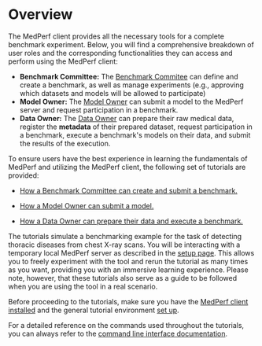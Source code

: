 # Overview

The MedPerf client provides all the necessary tools for a complete benchmark experiment. Below, you will find a comprehensive breakdown of user roles and the corresponding functionalities they can access and perform using the MedPerf client:

- **Benchmark Committee:** The [Benchmark Commitee](../roles.md#benchmark-committee) can define and create a benchmark, as well as manage experiments (e.g., approving which datasets and models will be allowed to participate)
- **Model Owner:** The [Model Owner](../roles.md#model-owners) can submit a model to the MedPerf server and request participation in a benchmark.
- **Data Owner:** The [Data Owner](../roles.md#data-providers) can prepare their raw medical data, register the **metadata** of their prepared dataset, request participation in a benchmark, execute a benchmark's models on their data, and submit the results of the execution.

To ensure users have the best experience in learning the fundamentals of MedPerf and utilizing the MedPerf client, the following set of tutorials are provided:

- [How a Benchmark Committee can create and submit a benchmark.](benchmark_owner_demo.md)

- [How a Model Owner can submit a model.](model_owner_demo.md)

- [How a Data Owner can prepare their data and execute a benchmark.](data_owner_demo.md)

The tutorials simulate a benchmarking example for the task of detecting thoracic diseases from chest X-ray scans. You will be interacting with a temporary local MedPerf server as described in the [setup page](setup.md). This allows you to freely experiment with the tool and rerun the tutorial as many times as you want, providing you with an immersive learning experience. Please note, however, that these tutorials also serve as a guide to be followed when you are using the tool in a real scenario.

Before proceeding to the tutorials, make sure you have the [MedPerf client installed](installation.md) and the general tutorial environment [set up](setup.md).

For a detailed reference on the commands used throughout the tutorials, you can always refer to the [command line interface documentation](../cli_reference.md).
